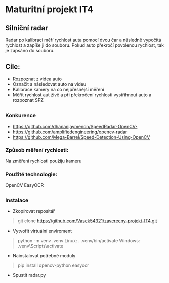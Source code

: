 # Maturitní projekt IT4
## Silniční radar
 Radar po kalibraci měří rychlost auta pomocí dvou čar a následně vypočítá rychlost a zapíše ji do souboru. Pokud auto překročí povolenou rychlost, tak je zapsáno do souboru. 
## Cíle:
- Rozpoznat z videa auto
- Označit a následovat auto na videu
- Kalibrace kamery na co nejpřesnější měření
- Měřit rychlost aut živě a při překročení rychlosti vystřihnout auto a rozpoznat SPZ
##
### Konkurence
- https://github.com/dhananjaymenon/SpeedRadar-OpenCV-
- https://github.com/amplifiedengineering/opencv-radar
- https://github.com/Mega-Barrel/Speed-Detection-Using-OpenCV
### Způsob měření rychlosti: 
 Na změření rychlosti použiju kameru
### Použité technologie: 
 OpenCV
 EasyOCR
##
### Instalace
- Zkopírovat repositář
> git clone https://github.com/Vasek54321/zaverecny-projekt-IT4.git
- Vytvořit virtuální enviroment
> python -m venv .venv
> Linux: . .venv/bin/activate
> Windows: .venv\Scripts\activate
- Nainstalovat potřebné moduly
> pip install opencv-python easyocr 
- Spustit radar.py
##
